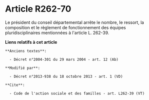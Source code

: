 # Article R262-70

Le président du conseil départemental arrête le nombre, le ressort, la composition et le règlement de fonctionnement des
équipes pluridisciplinaires mentionnées à l'article L. 262-39.

**Liens relatifs à cet article**

	**Anciens textes**:

	  - Décret n°2004-301 du 29 mars 2004 - art. 12 (Ab)

	**Modifié par**:

	  - Décret n°2013-938 du 18 octobre 2013 - art. 1 (VD)

	**Cite**:

	  - Code de l'action sociale et des familles - art. L262-39 (VT)
